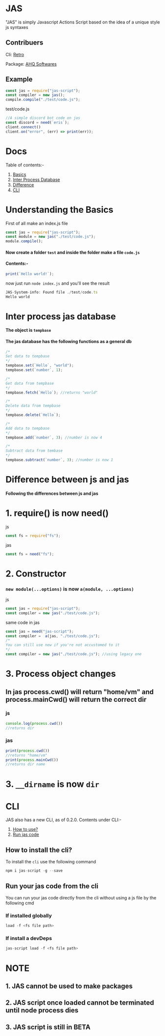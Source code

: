 # **JAS**
"JAS" is simply Javascript Actions Script based on the idea of a unique style js syntaxes

## Contribuers
Cli: [Retro](https://github.com/retrouser955)

Package: [AHQ Softwares](https://github.com/ahqsoftwares)


## Example
```js
const jas = require("jas-script");
const compiler = new jas();
compile.compile("./test/code.js");
```
test/code.js 
```ts
//A simple discord bot code on jas
const discord = need(`eris`);
client.connect()
client.on("error", (err) => print(err));
```

# **Docs**

Table of contents:-
1. [Basics](#understanding-the-basics)
2. [Inter Process Database](#inter-process-jas-database)
3. [Difference](#difference-between-js-and-jas)
4. [CLI](#cli)

# Understanding the Basics
First of all make an index.js file
```js
const jas = require("jas-script");
const module = new jas("./test/code.js");
module.compile();
```
#### Now create a folder `test` and inside the folder make a file `code.js`
#### Contents:-
```js
print(`Hello world!`);
```
now just run `node index.js` and you'll see the result
```js
JAS-System-info: Found file ./test/code.ts
Hello world
``` 
# Inter process jas database

#### The object is `tempbase`

#### The jas database has the following functions as a general db
```js
/*
Set data to tempbase
*/
tempbase.set(`Hello`, "world");
tempbase.set(`number`, 1);

/*
Get data from tempbase
*/
tempbase.fetch(`Hello`); //returns "world"

/*
Delete data from tempbase
*/
tempbase.delete(`Hello`);

/*
Add data to tempbase
*/
tempbase.add(`number`, 3); //number is now 4

/*
Subtract data from tembase
*/
tempbase.subtract(`number`, 3); //number is now 1
```

# Difference between js and jas

#### Following the differences between js and jas

# 1. require() is now need()

js
```js
const fs = require("fs");
```
jas
```js
const fs = need("fs");
```

# 2. Constructor

### `new module(...options)` is now `a(module, ...options)`

js
```js
const jas = require("jas-script");
const compiler = new jas("./test/code.js");
```

same code in jas
```js
const jas = need("jas-script");
const compiler =  a(jas, "./test/code.js");
/*
You can still use new if you're not accustomed to it
*/
const compiler = new jas("./test/code.js"); //using legacy one
```

# 3. Process object changes
## In jas process.cwd() will return "home/vm" and process.mainCwd() will return the correct dir

### js
```js
console.log(process.cwd())
//returns dir
```

### jas
```js
print(process.cwd())
//returns "home/vm"
print(process.mainCwd())
//returns dir name
```

# 3. `__dirname` is now `dir`

# CLI
JAS also has a new CLI, as of 0.2.0.
Contents under CLI:-
1. [How to use?](#how-to-install-the-cli)
2. [Run jas code](#run-your-jas-code-from-the-cli)

## How to install the cli?
To install the `cli` use the following command
```js
npm i jas-script -g --save
```

## Run your jas code from the cli
You can run your jas code directly from the cli without using a js file by the following cmd

### If installed globally
```js
load -f <fs file path>
```

### If install a devDeps
```js
jas-script load -f <fs file path>
```

# NOTE
## **1.** JAS cannot be used to make packages
## **2.** JAS script once loaded cannot be terminated until node process dies
## **3.** JAS script is still in BETA